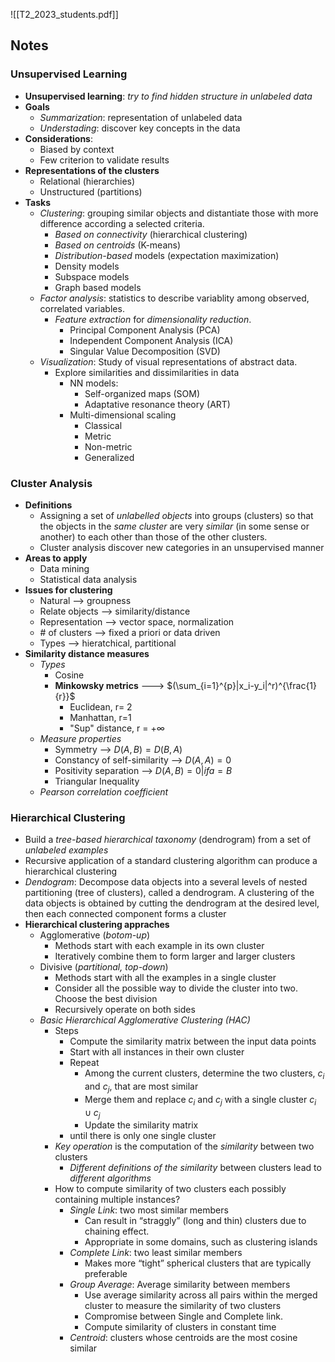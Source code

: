 ![[T2_2023_students.pdf]]

## Notes
### Unsupervised Learning
- **Unsupervised learning**: *try to find hidden structure in unlabeled data*
- **Goals**
	- *Summarization*: representation of unlabeled data
	- *Understading*: discover key concepts in the data
- **Considerations**: 
	- Biased by context
	- Few criterion to validate results
- **Representations of the clusters**
	- Relational (hierarchies)
	- Unstructured (partitions)
- **Tasks**
	- *Clustering*: grouping similar objects and distantiate those with more difference according a selected criteria.
		- *Based on connectivity* (hierarchical clustering)
		- *Based on centroids* (K-means)
		- *Distribution-based* models (expectation maximization)
		- Density models
		- Subspace models
		- Graph based models
	- *Factor analysis*: statistics to describe variablity among observed, correlated variables.
		- *Feature extraction* for *dimensionality reduction*.
			- Principal Component Analysis (PCA)
			- Independent Component Analysis (ICA)
			- Singular Value Decomposition (SVD)
	- *Visualization*: Study of visual representations of abstract data.
		- Explore similarities and dissimilarities in data
			- NN models:
				- Self-organized maps (SOM)
				- Adaptative resonance theory (ART)
			- Multi-dimensional scaling
				- Classical
				- Metric
				- Non-metric
				- Generalized
### Cluster Analysis
- **Definitions**
	- Assigning a set of *unlabelled objects* into groups (clusters) so that the objects in the *same cluster* are very *similar* (in some sense or another) to each other than those of the other clusters. 
	- Cluster analysis discover new categories in an unsupervised manner
- **Areas to apply**
	- Data mining
	- Statistical data analysis
- **Issues for clustering**
	- Natural --> groupness
	- Relate objects --> similarity/distance
	- Representation --> vector space, normalization
	- \# of clusters --> fixed a priori or data driven
	- Types --> hieratchical, partitional
- **Similarity distance measures**
	- *Types*
		- Cosine
		- **Minkowsky metrics** ---> $(\sum_{i=1}^{p}|x_i-y_i|^r)^{\frac{1}{r}}$
			- Euclidean, r= 2
			- Manhattan, r=1
			- "Sup" distance, r = +$\infty$
	- *Measure properties*
		- Symmetry --> $D(A,B) = D(B,A)$
		- Constancy of self-similarity --> $D(A,A)=0$
		- Positivity separation --> $D(A,B) = 0 | if a=B$
		- Triangular Inequality
	- *Pearson correlation coefficient*
### Hierarchical Clustering
- Build a *tree-based hierarchical taxonomy* (dendrogram) from a set of *unlabeled examples*
- Recursive application of a standard clustering algorithm can produce a hierarchical clustering
- *Dendogram*: Decompose data objects into a several levels of nested partitioning (tree of clusters), called a dendrogram. A clustering of the data objects is obtained by cutting the dendrogram at the desired level, then each connected component forms a cluster
- **Hierarchical clustering appraches**
	- Agglomerative (*botom-up*)
		-  Methods start with each example in its own cluster
		- Iteratively combine them to form larger and larger clusters
	- Divisive (*partitional, top-down*)
		- Methods start with all the examples in a single cluster 
		- Consider all the possible way to divide the cluster into two. Choose the best division 
		- Recursively operate on both sides
	- *Basic Hierarchical Agglomerative Clustering (HAC)*
		- Steps
			- Compute the similarity matrix between the input data points 
			- Start with all instances in their own cluster 
			- Repeat 
				- Among the current clusters, determine the two clusters, $c_i$ and $c_j$, that are most similar 
				- Merge them and replace $c_i$ and $c_j$ with a single cluster $c_{i}\cup c_j$  
				- Update the similarity matrix 
			- until there is only one single cluster
		- *Key operation* is the computation of the *similarity* between two clusters 
			- *Different definitions of the similarity* between clusters lead to *different algorithms*
		- How to compute similarity of two clusters each possibly containing multiple instances? 
			- *Single Link*: two most similar members 
				- Can result in “straggly” (long and thin) clusters due to chaining effect. 
				- Appropriate in some domains, such as clustering islands
			- *Complete Link*: two least similar members 
				- Makes more “tight” spherical clusters that are typically preferable
			- *Group Average*: Average similarity between members 
				- Use average similarity across all pairs within the merged cluster to measure the similarity of two clusters
				- Compromise between Single and Complete link.
				- Compute similarity of clusters in constant time
			- *Centroid*: clusters whose centroids are the most cosine similar